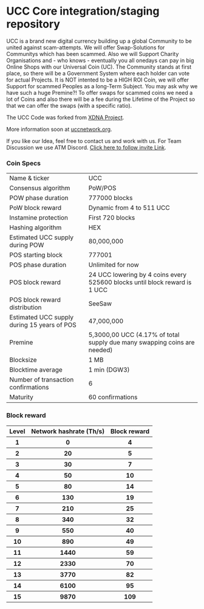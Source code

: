 UCC Core integration/staging repository
=====================================

UCC is a brand new digital currency building up a global Community to be united against scam-attempts. We will offer Swap-Solutions for Communitys which has been scammed. Also we will Support Charity Organisations and - who knows - eventually you all onedays can pay in big Online Shops with our Universal Coin (UC). The Community stands at first place, so there will be a Government System where each holder can vote for actual Projects. It is NOT intented to be a HIGH ROI Coin, we will offer Support for scammed Peoples as a long-Term Subject.
You may ask why we have such a huge Premine?! To offer swaps for scammed coins we need a lot of Coins and also there will be a fee during the Lifetime of the Project so that we can offer the swaps (with a specific ratio).

The UCC Code was forked from [XDNA Project](https://xdna.io/).

More information soon at [uccnetwork.org](http://www.uccnetwork.org).

If you like our Idea, feel free to contact us and work with us. For Team Discussion we use ATM Discord. [Click here to follow invite Link](https://discord.gg/CcMaHNh).

### Coin Specs

<table>
<tr><td>Name & ticker</td><td>UCC</td></tr>
<tr><td>Consensus algorithm</td><td>PoW/POS</td></tr>
<tr><td>POW phase duration</td><td>777000 blocks</td></tr>
<tr><td>PoW block reward</td><td>Dynamic from 4 to 511 UCC</td></tr>
<tr><td>Instamine protection</td><td>First 720 blocks</td></tr>
<tr><td>Hashing algorithm</td><td>HEX</td></tr>
<tr><td>Estimated UCC supply during POW</td><td>80,000,000</td></tr>
<tr><td>POS starting block</td><td>777001</td></tr>
<tr><td>POS phase duration</td><td>Unlimited for now</td></tr>
<tr><td>POS block reward</td><td>24 UCC lowering by 4 coins every 525600 blocks until block reward is 1 UCC</td></tr>
<tr><td>POS block reward distribution</td><td>SeeSaw</td></tr>
<tr><td>Estimated UCC supply during 15 years of POS</td><td>47,000,000</td></tr>
<tr><td>Premine</td><td>5,3000,00 UCC (4.17% of total supply due many swapping coins are needed)</td></tr>
<tr><td>Blocksize</td><td>1 MB</td></tr>
<tr><td>Blocktime average</td><td>1 min (DGW3)</td></tr>
<tr><td>Number of transaction confirmations</td><td>6</td></tr>
<tr><td>Maturity</td><td>60 confirmations</td></tr>
</table>


### Block reward

<table>
<tr><th>Level</th><th>Network hashrate (Th/s)</th><th>Block reward</th></tr>
<tr><th>1</th><th>0</th><th>4</th></tr>
<tr><th>2</th><th>20</th><th>5</th></tr>
<tr><th>3</th><th>30</th><th>7</th></tr>
<tr><th>4</th><th>50</th><th>10</th></tr>
<tr><th>5</th><th>80</th><th>14</th></tr>
<tr><th>6</th><th>130</th><th>19</th></tr>
<tr><th>7</th><th>210</th><th>25</th></tr>
<tr><th>8</th><th>340</th><th>32</th></tr>
<tr><th>9</th><th>550</th><th>40</th></tr>
<tr><th>10</th><th>890</th><th>49</th></tr>
<tr><th>11</th><th>1440</th><th>59</th></tr>
<tr><th>12</th><th>2330</th><th>70</th></tr>
<tr><th>13</th><th>3770</th><th>82</th></tr>
<tr><th>14</th><th>6100</th><th>95</th></tr>
<tr><th>15</th><th>9870</th><th>109</th></tr>
</table>
